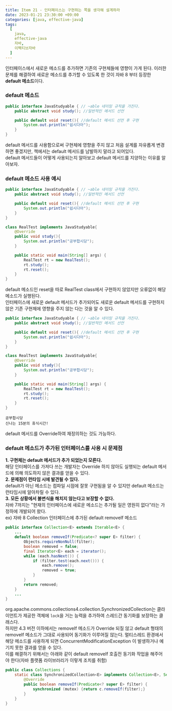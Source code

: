```yaml
---
title: Item 21 - 인터페이스는 구현하는 쪽을 생각해 설계하라
date: 2023-01-21 23:30:00 +09:00
categories: [java, effective-java]
tags:
  [
    java, 
    effective-java
    자바, 
    이펙티브자바
  ]
---
```


인터페이스에서 새로운 메소드를 추가하면 기존의 구현체들에 영향이 가게 된다.
이러한 문제를 해결하여 새로운 메소드를 추가할 수 있도록 한 것이 자바 8 부터 등장한 **default 메소드**이다.
### default 메소드
```java
public interface JavaStudyable { // ~able 네이밍 규칙을 가진다.
    public abstract void study(); //일반적인 메서드 선언

    public default void reset(){ //default 메서드 선언 후 구현
        System.out.println("쉽시다아");
    }
}
```

default 메서드를 사용함으로써 구현체에 영향을 주지 않고 처음 설계를 자유롭게 변경하면 좋겠지만, 책에서는 default 메서드를 남발하지 말라고 되어있다.  
default 메서드들이 어떻게 사용되는지 알아보고 default 메서드를 지양하는 이유를 알아보자.

### default 메소드 사용 예시
```java
public interface JavaStudyable { // ~able 네이밍 규칙을 가진다.
    public abstract void study(); //일반적인 메서드 선언

    public default void reset(){ //default 메서드 선언 후 구현
        System.out.println("쉽시다아");
    }
}

class RealTest implements JavaStudyable{
    @Override
    public void study(){
        System.out.println("공부합시당");
    }

    public static void main(String[] args) {
        RealTest rt = new RealTest();
        rt.study();
        rt.reset();
    }
}
```

default 메소드인 reset을 따로 RealTest class에서 구현하지 않았지만 오류없이 해당 메소드가 실행된다.  
인터페이스에 새로운 default 메서드가 추가되어도 새로운 default 메서드를 구현하지 않은 기존 구현체에 영향을 주지 않는 다는 것을 알 수 있다.

```java
public interface JavaStudyable { // ~able 네이밍 규칙을 가진다.
    public abstract void study(); //일반적인 메서드 선언

    public default void reset(){ //default 메서드 선언 후 구현
        System.out.println("쉽시다아");
    }
}

class RealTest implements JavaStudyable{
    @Override
    public void study(){
        System.out.println("공부합시당");
    }

    public static void main(String[] args) {
        RealTest rt = new RealTest();
        rt.study();
        rt.reset();
    }
}
```
```
공부합시당
신나는 15분의 휴식시간!
```
default 메서드를 Override하여 재정의하는 것도 가능하다.

### default 메소드가 추가된 인터페이스를 사용 시 문제점
**1. 구현체는 default 메서드가 추가 되었는지 모른다.**  
해당 인터페이스를 가져다 쓰는 개발자는 Override 하지 않아도 실행되는 default 메서드에 의해 의도하지 않은 결과를 얻을 수 있다.  
**2. 문제점이 런타임 시에 발견될 수 있다.**  
default가 아닌 메소드는 컴파일 시점에 잘못 구현됨을 알 수 있지만 default 메소드는 런타임시에 알아차릴 수 있다.  
**3. 모든 상황에서 불변식을 해치지 않는다고 보장할 수 없다.**  
자바 7까지는 "현재의 인터페이스에 새로운 메소드는 추가될 일은 영원히 없다"라는 가정하에 개발되어 왔다.  
ex) 자바 8 Collection 인터페이스에 추가된 default removeIf 메소드
```java
public interface Collection<E> extends Iterable<E> {
    ...
    default boolean removeIf(Predicate<? super E> filter) {
        Objects.requireNonNull(filter);
        boolean removed = false;
        final Iterator<E> each = iterator();
        while (each.hasNext()) {
            if (filter.test(each.next())) {
                each.remove();
                removed = true;
            }
        }
        return removed;
    }
    ...
}    
```
org.apache.commons.collections4.collection.SynchronizedCollection는 클라이언트가 제공한 객체에 `lock`을 거는 능력을 추가하여 스레드간 동기화를 보장하는 클래스다.  
하지만 4.3 버전 이하에서는 removeIf 메소드가 Override 되질 않고 default 형태의 removeIf 메소드가 그대로 사용되어 동기화가 이루어질 않는다. 멀티스레드 환경에서 해당 메소드를 사용하게 되면 ConcurrentModificationException 이 발생하거나 예기치 못한 결과를 얻을 수 있다.  
이를 해결하기 위해서는 아래와 같이 default removeIf 호출전 동기화 작업을 해주어야 한다(자바 플랫폼 라이브러리가 이렇게 조치를 취함)
```java
public class Collections {
    static class SynchronizedCollection<E> implements Collection<E>, Serializable {
        @Override
        public boolean removeIf(Predicate<? super E> filter) {
            synchronized (mutex) {return c.removeIf(filter);}
        }
    }    
}    
```
